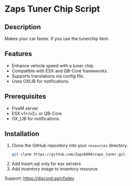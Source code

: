 # Zaps Tuner Chip Script

## Description
Makes your car faster. if you use the tunerchip item.
## Features

- Enhance vehicle speed with a tuner chip.
- Compatible with ESX and QB-Core frameworks.
- Supports translations via config file.
- Uses OXLIB for notifications.

## Prerequisites

- FiveM server
- ESX v1+/v2+ or QB-Core
- OX_LIB for notifications

## Installation

1. Clone the GitHub repository into your `resources` directory.
   ```bash
   git clone https://github.com/Zaps6000/zaps_tuner.git
2. Add Insert.sql only for esx servers
3.  Add inventory image to inventory resource.

Support: https://discord.gg/cfxdev
